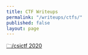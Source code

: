 ```yaml
---
title: CTF Writeups
permalink: "/writeups/ctfs/"
published: false
layout: page
---
```


[🗀/csictf 2020](noodulz.me/writeups/ctfs/csictf/)